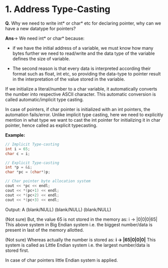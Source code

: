 # 1. Address Type-Casting

**Q.** Why we need to write int* or char* etc for declaring pointer, why can we have a new 
	datatype for pointers?

**Ans**-> We need int* or char* because:
- if we have the initial address of a variable, we must know how many bytes further we need to read/write and the data type of the variable defines the size of variable. 

- The second reason is that every data is interpreted according their format such as float, int etc, so providing the data-type to pointer result in the interpretation of the value stored in the variable.

If we initialize a literal/number to a char variable, it automatically converts the number into respective ASCII character. This automatic conversion is called automatic/implicit type casting.

In case of pointers, if char pointer is initialized with an int pointers, the automation fails/error. Unlike implicit type casting, here we need to explicitly mention in what type we want to cast the int pointer for initializing it in char pointer, hence called as explicit typecasting.

**Example:**

```c++
// Implicit Type-casting
int i = 65;
char c = i; 

// Explicit Type-casting
int *p = &i;
char *pc = (char*)p;

// Char pointer byte allocation system
cout << *pc << endl;
cout << *(pc+1) << endl;
cout << *(pc+2) << endl;
cout << *(pc+3) << endl;
```

Output: A
			  (blank/NULL)
			  (blank/NULL)
			  (blank/NULL)

(Not sure) But, the value 65 is not stored in the memory as: 
	i -> |0|0|0|65|
	This above system in Big Endian system i.e. the biggest number/data is present in last of the memory allotted.

(Not sure) Whereas actually the number is stored as:
	**i -> |65|0|0|0|**
	This system is called as Little Endian system i.e. the largest number/data is stored first. 

In case of char pointers little Endian system is applied.

